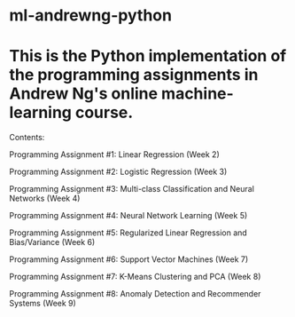 # ml-andrewng-python
# This is the Python implementation of the programming assignments in Andrew Ng's online machine-learning course.
Contents:

Programming Assignment #1: Linear Regression (Week 2)

Programming Assignment #2: Logistic Regression (Week 3)

Programming Assignment #3: Multi-class Classification and Neural Networks (Week 4)

Programming Assignment #4: Neural Network Learning (Week 5)

Programming Assignment #5: Regularized Linear Regression and Bias/Variance (Week 6)

Programming Assignment #6: Support Vector Machines (Week 7)

Programming Assignment #7: K-Means Clustering and PCA (Week 8)

Programming Assignment #8: Anomaly Detection and Recommender Systems (Week 9)
